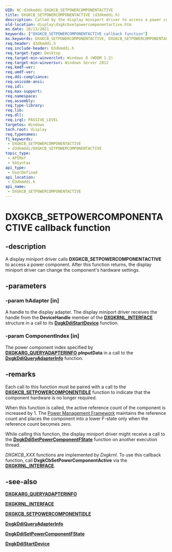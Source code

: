 ```yaml
---
UID: NC:d3dkmddi.DXGKCB_SETPOWERCOMPONENTACTIVE
title: DXGKCB_SETPOWERCOMPONENTACTIVE (d3dkmddi.h)
description: Called by the display miniport driver to access a power component.
old-location: display\dxgkcbsetpowercomponentactive.htm
ms.date: 10/13/2021
keywords: ["DXGKCB_SETPOWERCOMPONENTACTIVE callback function"]
ms.keywords: DXGKCB_SETPOWERCOMPONENTACTIVE, DXGKCB_SETPOWERCOMPONENTACTIVE callback, DxgkCbSetPowerComponentActive, DxgkCbSetPowerComponentActive callback function [Display Devices], d3dkmddi/DxgkCbSetPowerComponentActive, display.dxgkcbsetpowercomponentactive
req.header: d3dkmddi.h
req.include-header: D3dkmddi.h
req.target-type: Desktop
req.target-min-winverclnt: Windows 8 (WDDM 1.2)
req.target-min-winversvr: Windows Server 2012
req.kmdf-ver: 
req.umdf-ver: 
req.ddi-compliance: 
req.unicode-ansi: 
req.idl: 
req.max-support: 
req.namespace: 
req.assembly: 
req.type-library: 
req.lib: 
req.dll: 
req.irql: PASSIVE_LEVEL
targetos: Windows
tech.root: display
req.typenames: 
f1_keywords:
 - DXGKCB_SETPOWERCOMPONENTACTIVE
 - d3dkmddi/DXGKCB_SETPOWERCOMPONENTACTIVE
topic_type:
 - APIRef
 - kbSyntax
api_type:
 - UserDefined
api_location:
 - D3dkmddi.h
api_name:
 - DXGKCB_SETPOWERCOMPONENTACTIVE
---
```


# DXGKCB_SETPOWERCOMPONENTACTIVE callback function

## -description

A display miniport driver calls **DXGKCB_SETPOWERCOMPONENTACTIVE** to access a power component. After this function returns, the display miniport driver can change the component's hardware settings.

## -parameters

### -param hAdapter [in]

A handle to the display adapter. The display miniport driver receives the handle from the **DeviceHandle** member of the [**DXGKRNL_INTERFACE**](../dispmprt/ns-dispmprt-_dxgkrnl_interface.md) structure in a call to its [**DxgkDdiStartDevice**](../dispmprt/nc-dispmprt-dxgkddi_start_device.md) function.

### -param ComponentIndex [in]

The power component index specified by [**DXGKARG_QUERYADAPTERINFO**](ns-d3dkmddi-_dxgkarg_queryadapterinfo.md).**pInputData** in a call to the [**DxgkDdiQueryAdapterInfo**](nc-d3dkmddi-dxgkddi_queryadapterinfo.md) function.

## -remarks

Each call to this function must be paired with a call to the [**DXGKCB_SETPOWERCOMPONENTIDLE**](nc-d3dkmddi-dxgkcb_setpowercomponentidle.md) function to indicate that the component hardware is no longer required.

When this function is called, the active reference count of the component is increased by 1. The [Power Management Framework](/windows-hardware/drivers/kernel/overview-of-the-power-management-framework) maintains the reference count and places the component into a lower F-state only when the reference count becomes zero.

While calling this function, the display miniport driver might receive a call to the [**DxgkDdiSetPowerComponentFState**](nc-d3dkmddi-dxgkddisetpowercomponentfstate.md) function on another execution thread.

*DXGKCB_XXX* functions are implemented by *Dxgkrnl*. To use this callback function, call **DxgkCbSetPowerComponentActive** via the [**DXGKRNL_INTERFACE**](../dispmprt/ns-dispmprt-_dxgkrnl_interface.md).

## -see-also

[**DXGKARG_QUERYADAPTERINFO**](ns-d3dkmddi-_dxgkarg_queryadapterinfo.md)

[**DXGKRNL_INTERFACE**](../dispmprt/ns-dispmprt-_dxgkrnl_interface.md)

[**DXGKCB_SETPOWERCOMPONENTIDLE**](nc-d3dkmddi-dxgkcb_setpowercomponentidle.md)

[**DxgkDdiQueryAdapterInfo**](nc-d3dkmddi-dxgkddi_queryadapterinfo.md)

[**DxgkDdiSetPowerComponentFState**](nc-d3dkmddi-dxgkddisetpowercomponentfstate.md)

[**DxgkDdiStartDevice**](../dispmprt/nc-dispmprt-dxgkddi_start_device.md)

